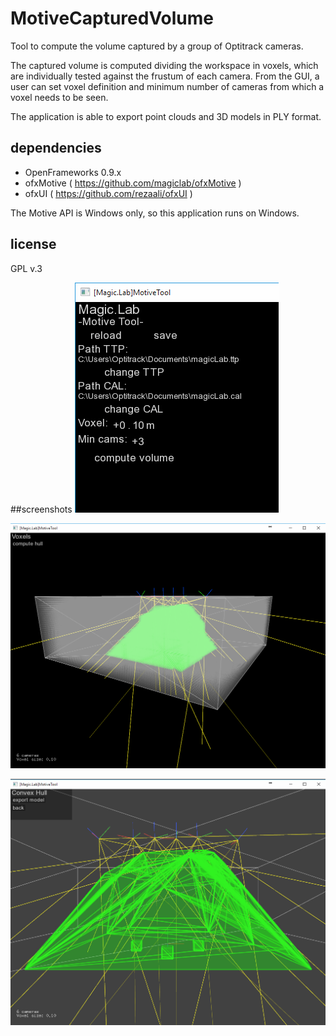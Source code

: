 # MotiveCapturedVolume
Tool to compute the volume captured by a group of Optitrack cameras.

The captured volume is computed dividing the workspace in voxels, which are individually tested against the frustum of each camera. From the GUI, a user can set voxel definition and minimum number of cameras from which a voxel needs to be seen.

The application is able to export point clouds and 3D models in PLY format.

## dependencies
* OpenFrameworks 0.9.x
* ofxMotive ( https://github.com/magiclab/ofxMotive )
* ofxUI ( https://github.com/rezaali/ofxUI )

The Motive API is Windows only, so this application runs on Windows.

## license
GPL v.3

##screenshots
![alt text](https://raw.githubusercontent.com/magiclab/MotiveCapturedVolume/master/screen0.png "setup screen")

![alt text](https://raw.githubusercontent.com/magiclab/MotiveCapturedVolume/master/screen1.png "voxels view")

![alt text](https://raw.githubusercontent.com/magiclab/MotiveCapturedVolume/master/screen2.png "convex hull view")
